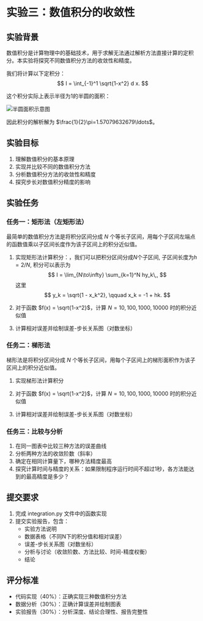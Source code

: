 # 实验三：数值积分的收敛性

## 实验背景

数值积分是计算物理中的基础技术，用于求解无法通过解析方法直接计算的定积分。本实验将探究不同数值积分方法的收敛性和精度。

我们将计算以下定积分：
$$
I = \int_{-1}^1 \sqrt{1-x^2} d x.
$$

这个积分实际上表示半径为1的半圆的面积：

![半圆面积示意图](../../../Files/Pasted%20image%2020240415210103.png)

因此积分的解析解为 $\frac{1}{2}\pi=1.57079632679\ldots$。

## 实验目标

1. 理解数值积分的基本原理
2. 实现并比较不同的数值积分方法
3. 分析数值积分方法的收敛性和精度
4. 探究步长对数值积分精度的影响

## 实验任务

### 任务一：矩形法（左矩形法）

最简单的数值积分方法是将积分区间分成 $N$ 个等长子区间，用每个子区间左端点的函数值乘以子区间长度作为该子区间上的积分近似值。

1. 实现矩形法计算积分：，我们可以把积分区间分成$N$个子区间, 子区间长度为$h=2/N$, 积分可以表示为
$$
I = \lim_{N\to\infty} \sum_{k=1}^N hy_k\,,
$$
这里
$$
y_k = \sqrt{1 - x_k^2}, \qquad
x_k = -1 + hk.
$$

2. 对于函数 $f(x) = \sqrt{1-x^2}$，计算 $N=10, 100, 1000, 10000$ 时的积分近似值
3. 计算相对误差并绘制误差-步长关系图（对数坐标）

### 任务二：梯形法
梯形法是将积分区间分成 $N$ 个等长子区间，用每个子区间上的梯形面积作为该子区间上的积分近似值。

1. 实现梯形法计算积分
   
2. 对于函数 $f(x) = \sqrt{1-x^2}$，计算 $N=10, 100, 1000, 10000$ 时的积分近似值
3. 计算相对误差并绘制误差-步长关系图（对数坐标）

### 任务三：比较与分析
1. 在同一图表中比较三种方法的误差曲线
2. 分析两种方法的收敛阶数（斜率）
3. 确定在相同计算量下，哪种方法精度最高
4. 探究计算时间与精度的关系：如果限制程序运行时间不超过1秒，各方法能达到的最高精度是多少？
## 提交要求
1. 完成 integration.py 文件中的函数实现
2. 提交实验报告，包含：
   - 实验方法说明
   - 数据表格（不同N下的积分值和相对误差）
   - 误差-步长关系图（对数坐标）
   - 分析与讨论（收敛阶数、方法比较、时间-精度权衡）
   - 结论
## 评分标准
- 代码实现（40%）：正确实现三种数值积分方法
- 数据分析（30%）：正确计算误差并绘制图表
- 实验报告（30%）：分析深度、结论合理性、报告完整性